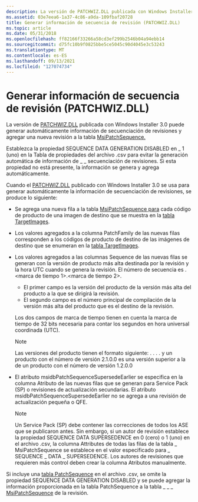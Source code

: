 ```yaml
---
description: La versión de PATCHWIZ.DLL publicada con Windows Installer&160;3.0 puede generar automáticamente información de secuenciación de revisiones y agregar a la tabla \# MsiPatchSequence una nueva revisión.
ms.assetid: 03e7eea6-1a37-4c86-a9da-109fbaf20728
title: Generar información de secuencia de revisión (PATCHWIZ.DLL)
ms.topic: article
ms.date: 05/31/2018
ms.openlocfilehash: ff82166f33266a58cd3ef299b2546b04a94ebb14
ms.sourcegitcommit: d75fc10b9f0825bbe5ce5045c90d4045e3c53243
ms.translationtype: MT
ms.contentlocale: es-ES
ms.lasthandoff: 09/13/2021
ms.locfileid: "127074734"
---
```

# <a name="generating-patch-sequence-information-patchwizdll"></a>Generar información de secuencia de revisión (PATCHWIZ.DLL)

La versión de [PATCHWIZ.DLL](patchwiz-dll.md) publicada con Windows Installer 3.0 puede generar automáticamente información de secuenciación de revisiones y agregar una nueva revisión a la tabla [MsiPatchSequence.](msipatchsequence-table.md)

Establezca la propiedad SEQUENCE DATA GENERATION DISABLED en \_ 1 (uno) en la Tabla de propiedades del archivo .csv para evitar la generación automática de información de \_ \_ secuenciación de revisiones. [](properties-table-patchwiz-dll-.md) Si esta propiedad no está presente, la información se genera y agrega automáticamente.

Cuando el [PATCHWIZ.DLL](patchwiz-dll.md) publicado con Windows Installer 3.0 se usa para generar automáticamente la información de secuenciación de revisiones, se produce lo siguiente:

-   Se agrega una nueva fila a la tabla [MsiPatchSequence para](msipatchsequence-table.md) cada código de producto de una imagen de destino que se muestra en la [tabla TargetImages](targetimages-table-patchwiz-dll-.md).
-   Los valores agregados a la columna PatchFamily de las nuevas filas corresponden a los códigos de producto de destino de las imágenes de destino que se enumeran en la [tabla TargetImages](targetimages-table-patchwiz-dll-.md).
-   Los valores agregados a las columnas Sequence de las nuevas filas se generan con la versión de producto más alta destinada por la revisión y la hora UTC cuando se genera la revisión. El número de secuencia es <Product Minor Version> <Build Major Number> . <marca de tiempo 1>.<marca de tiempo 2>.
    -   El primer campo es la versión del producto de la versión más alta del producto a la que se dirigirá la revisión.
    -   El segundo campo es el número principal de compilación de la versión más alta del producto que es el destino de la revisión.

    Los dos campos de marca de tiempo tienen en cuenta la marca de tiempo de 32 bits necesaria para contar los segundos en hora universal coordinada (UTC).
    > [!Note]  
    > Las versiones del producto tienen el formato siguiente: . . . . y un producto con el número de versión 2.1.0.0 es una versión superior a la de un producto con el número de versión <Product Major Version> <Product Minor Version> <Build Major Number> <Build Minor Number> 1.2.0.0

     

-   El atributo msidbPatchSequenceSupersedeEarlier se especifica en la columna Atributo de las nuevas filas que se generan para Service Pack (SP) o revisiones de actualización secundarias. El atributo msidbPatchSequenceSupersedeEarlier no se agrega a una revisión de actualización pequeña o QFE.
    > [!Note]  
    > Un Service Pack (SP) debe contener las correcciones de todos los ASE que se publicaron antes. Sin embargo, si un autor de revisión establece la propiedad SEQUENCE DATA SUPERSEDENCE en 0 (cero) o 1 (uno) en el archivo .csv, la columna Attributes de todas las filas de la tabla \_ MsiPatchSequence se establece en el valor especificado para \_ SEQUENCE \_ DATA \_ SUPERSEDENCE. Los autores de revisiones que requieren más control deben crear la columna Atributos manualmente.

     

Si incluye una [tabla PatchSequence](patchsequence-table--patchwiz-dll-.md) en el archivo .csv, se omite la propiedad SEQUENCE DATA GENERATION DISABLED y se puede agregar la información proporcionada en la tabla PatchSequence a la tabla \_ \_ \_ [MsiPatchSequence](msipatchsequence-table.md) de la revisión.

 

 



